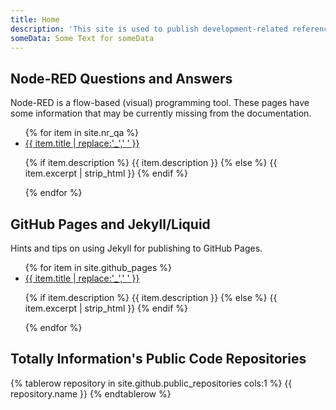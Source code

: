 ```yaml
---
title: Home
description: 'This site is used to publish development-related reference information curated by Totally Information.'
someData: Some Text for someData
---
```


## Node-RED Questions and Answers

Node-RED is a flow-based (visual) programming tool. These pages have some information that may be currently missing from the documentation.

<ul>
{% for item in site.nr_qa %}
  <li>
    <a href="{{ item.url }}">{{ item.title | replace:'_',' ' }}</a>
    <p>{% if item.description %}
        {{ item.description }}
    {% else %}
        {{ item.excerpt | strip_html }}
    {% endif %}</p>
  </li>
{% endfor %}
</ul>

## GitHub Pages and Jekyll/Liquid

Hints and tips on using Jekyll for publishing to GitHub Pages.

<ul>
{% for item in site.github_pages %}
  <li>
    <a href="{{ item.url }}">{{ item.title | replace:'_',' ' }}</a>
    <p>{% if item.description %}
        {{ item.description }}
    {% else %}
        {{ item.excerpt | strip_html }}
    {% endif %}</p>
  </li>
{% endfor %}
</ul>

## Totally Information's Public Code Repositories

<table>
    {% tablerow repository in site.github.public_repositories cols:1 %}
        <a hre="{{ repository.html_url }}">{{ repository.name }}</a>
    {% endtablerow %}
</table>

<!--
  <p>Do we get all the page variables for this page which uses the "Default" template? Nope.</p>
  &#10004; 'page.url': --{{ page.url }}--<br>
  &#10004; 'page.layout': --{{ page.layout }}-- : Default for this collection is "page" but set to "home" in front matter - should show "home"<br>
  &#10004; 'page.type': --{{ page.type }}--<br>
   'page.date': --{{ page.date }}-- : Should be auto-set according to docs but apparently not.<br>
   'page.path': --{{ page.path }}--<br>

  <p>Custom variables set in _config.yml or front matter? <b>Only available to actual Pages and NOT TO COLLECTION DOCUMENTS!</b></p>
  &times;  'page.title': --{{ page.title }}-- : This is set in this page's front matter, it should be available! <br>
  &times;  'page.description': --{{ page.description }}-- : This is set in this page's front matter, it should be available! <br>
  &times;  'page.comments': --{{ page.comments }}-- : Is set in this page as false but is, instead showing true which is the default<br>
  &times;  'page.borderColor2': --{{ page.borderColor2 }}--: Is set in this page's front matter, it should be available!<br>

  <p>Local assigned variables? Yes.</p>
  &#10004; 'borderColor': --{{ borderColor }}-- : Is set in an assignment tag so is available.<br>

  <p>Only available in collection documents like this</p>
   'page.id': --{{ page.id }}-- : Should be set for documents in a collection or a post so should be available here (collection document).<br>
   'page.collection': --{{ page.collection }}-- : Should be set for documents in a collection or a post so should be available here (collection document).<br>

  <p>Only available in actual pages (not a collection document like this)</p>
  &#10004; 'page.dir': --{{ page.dir }}--<br>
  &#10004; 'page.name': --{{ page.name }}--<br>
-->

<script>
    (function() {
        // Dump the page object to a JS variable - note we have to strip or escape the html
        var jk_page = {{ page | jsonify | strip_html }};
        var someData = {{ page.someData }}
        var layout = {{ layout }}
        console.log('--PAGE (jsonify)--', jk_page)
        console.log('someData', someData)
    })();
</script>
